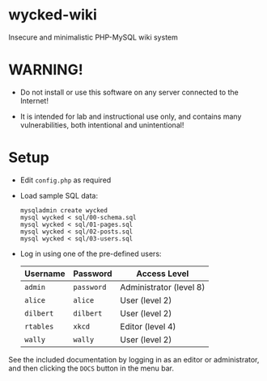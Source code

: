 # wycked-wiki
Insecure and minimalistic PHP-MySQL wiki system

# WARNING!

* Do not install or use this software on any server connected to the Internet!

* It is intended for lab and instructional use only, and contains many
  vulnerabilities, both intentional and unintentional!

# Setup

* Edit `config.php` as required

* Load sample SQL data:

  ```
  mysqladmin create wycked
  mysql wycked < sql/00-schema.sql
  mysql wycked < sql/01-pages.sql
  mysql wycked < sql/02-posts.sql
  mysql wycked < sql/03-users.sql
  ```

* Log in using one of the pre-defined users:

  | Username | Password | Access Level
  | --- | --- | ---
  | `admin` | `password` | Administrator (level 8)
  | `alice` | `alice` | User (level 2)
  | `dilbert` | `dilbert` | User (level 2)
  | `rtables` | `xkcd` | Editor (level 4)
  | `wally` | `wally` | User (level 2)

See the included documentation by logging in as an editor or administrator, and
then clicking the `DOCS` button in the menu bar.
